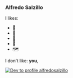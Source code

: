 ### Alfredo Salzillo

I likes:
- 🐺
- 🍣
- 🦕
- 🚆
- 🗺️

I don't like: __you__,

[![Dev to profile alfredosalzillo](https://badgify-dev-to.alfredosalzillo.vercel.app/badges/user?username=alfredosalzillo)](https://dev.to/alfredosalzillo)

